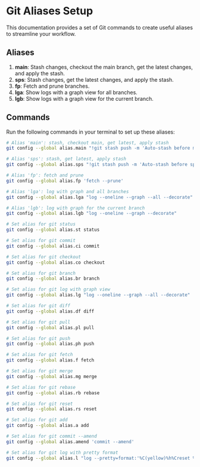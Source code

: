 # Git Aliases Setup

This documentation provides a set of Git commands to create useful aliases to streamline your workflow.

## Aliases

1. **main**: Stash changes, checkout the main branch, get the latest changes, and apply the stash.
2. **sps**: Stash changes, get the latest changes, and apply the stash.
3. **fp**: Fetch and prune branches.
4. **lga**: Show logs with a graph view for all branches.
5. **lgb**: Show logs with a graph view for the current branch.

## Commands

Run the following commands in your terminal to set up these aliases:

```bash
# Alias 'main': stash, checkout main, get latest, apply stash
git config --global alias.main "!git stash push -m 'Auto-stash before main' && git checkout main && git pull origin main && git stash pop"

# Alias 'sps': stash, get latest, apply stash
git config --global alias.sps "!git stash push -m 'Auto-stash before sps' && git pull origin && git stash pop"

# Alias 'fp': fetch and prune
git config --global alias.fp 'fetch --prune'

# Alias 'lga': log with graph and all branches
git config --global alias.lga "log --oneline --graph --all --decorate"

# Alias 'lgb': log with graph for the current branch
git config --global alias.lgb "log --oneline --graph --decorate"

# Set alias for git status
git config --global alias.st status

# Set alias for git commit
git config --global alias.ci commit

# Set alias for git checkout
git config --global alias.co checkout

# Set alias for git branch
git config --global alias.br branch

# Set alias for git log with graph view
git config --global alias.lg "log --oneline --graph --all --decorate"

# Set alias for git diff
git config --global alias.df diff

# Set alias for git pull
git config --global alias.pl pull

# Set alias for git push
git config --global alias.ph push

# Set alias for git fetch
git config --global alias.f fetch

# Set alias for git merge
git config --global alias.mg merge

# Set alias for git rebase
git config --global alias.rb rebase

# Set alias for git reset
git config --global alias.rs reset

# Set alias for git add
git config --global alias.a add

# Set alias for git commit --amend
git config --global alias.amend 'commit --amend'

# Set alias for git log with pretty format
git config --global alias.l "log --pretty=format:'%C(yellow)%h%Creset %s %Cgreen(%cr) %C(bold blue)<%an>%Creset' --abbrev-commit"
